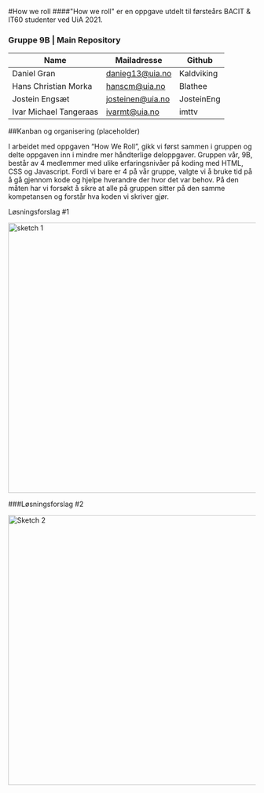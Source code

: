  #How we roll 
 ####"How we roll" er en oppgave utdelt til førsteårs BACIT & IT60 studenter ved UiA 2021.

### Gruppe 9B | Main Repository
|Name|Mailadresse|Github|
|----|-----------|------|
|Daniel Gran|danieg13@uia.no|Kaldviking|
|Hans Christian Morka|hanscm@uia.no|Blathee|
|Jostein Engsæt|josteinen@uia.no|JosteinEng|
|Ivar Michael Tangeraas|ivarmt@uia.no|imttv|

##Kanban og organisering (placeholder)

I arbeidet med oppgaven “How We Roll”, gikk vi først sammen i gruppen og delte oppgaven inn i mindre mer håndterlige deloppgaver. Gruppen vår, 9B, består av 4 medlemmer med ulike erfaringsnivåer på koding med HTML, CSS og Javascript. Fordi vi bare er 4 på vår gruppe, valgte vi å bruke tid på å gå gjennom kode og hjelpe hverandre der hvor det var behov. På den måten har vi forsøkt å sikre at alle på gruppen sitter på den samme kompetansen og forstår hva koden vi skriver gjør.


Løsningsforslag #1

<img src="https://user-images.githubusercontent.com/89385070/131339518-5933c649-9691-4ffa-ad21-8cc4bf4353b2.gif" alt="sketch 1" width="550"/>

###Løsningsforslag #2

<img src="https://user-images.githubusercontent.com/89385070/131339559-5c2b4f13-c93b-4f91-8df5-0423b7dbbe32.gif" alt="Sketch 2" width="550"/>